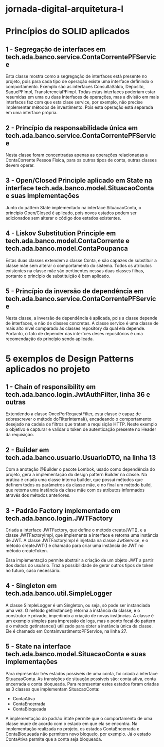 # jornada-digital-arquitetura-I

# Princípios do SOLID aplicados
## 1 - Segregação de interfaces em tech.ada.banco.service.ContaCorrentePFService
Esta classe mostra como a segregação de interfaces está presente no projeto, pois para cada tipo de operação existe uma interface definindo o comportamento. Exemplo são as interfaces ConsultaSaldo<ContaCorrente>, Deposito<ContaCorrente>,
SaquePFImpl<ContaCorrente>, TransferenciaPFImpl<ContaCorrente>.
Todas estas interfaces poderiam estar resumidas em uma ou duas interfaces de operações, mas a divisão em mais interfaces faz com que esta clase service, por exemplo, não precise implementar métodos de investimento. 
Pois esta operação está separada em uma interface própria. 

## 2 - Princípio da responsabilidade única em tech.ada.banco.service.ContaCorrentePFService

Nesta classe foram concentradas apenas as operações relacionadas a ContaCorrente Pessoa Física, para os outros tipos de conta, outras classes devem operar.

## 3 - Open/Closed Principle aplicado em State na interface tech.ada.banco.model.SituacaoConta e suas implementações
Junto do pattern State implementado na interface SituacaoConta, o princípio Open/Closed é aplicado, pois novos estados podem ser adicionados sem alterar o código dos estados existentes.

## 4 - Liskov Substitution Principle em tech.ada.banco.model.ContaCorrente e tech.ada.banco.model.ContaPoupanca
Estas duas classes extendem a classe Conta, e são capazes de substituir a classe mãe sem alterar o comportamento do sistema.
Todos os atributos existentes na classe mãe são pertinentes nessas duas classes filhas, portanto o princípio de substituição é bem aplicado.

## 5 - Princípio da inversão de dependência em tech.ada.banco.service.ContaCorrentePFService

Nesta classe, a inversão de dependência é aplicada, pois a classe depende de interfaces, e não de classes concretas.
A classe service é uma classe de mais alto nível comparado às classes repository da qual ela depende. Portanto, o fato de depender das interfces deses repositórios é uma recomendação do princípio sendo aplicada.


# 5 exemplos de Design Patterns aplicados no projeto

## 1 - Chain of responsibility em tech.ada.banco.login.JwtAuthFilter, linha 36 e outras

Extendendo a classe OncePerRequestFilter, esta classe é capaz de sobrescrever o método doFilterInternal(), encadeando o comportamento desejado na cadeia de filtros que tratam a requisição HTTP. 
Neste exemplo o objetivo é capturar e validar o token de autenticação presente no Header da requisição.

## 2 - Builder em tech.ada.banco.usuario.UsuarioDTO, na linha 13
Com a anotação @Builder o pacote Lombok, usado como dependência do projeto, gera a implementação do design pattern Builder na classe. 
Na prática é criada uma classe interna builder, que possui métodos que definem todos os parâmetros da classe mãe, e no final um método build, que retorna uma instância da clase mãe com os atributos informados através dos métodos anteriores.

## 3 - Padrão Factory implementado em tech.ada.banco.login.JWTFactory
Criada a interface JWTFactory, que define o método createJWT(), e a classe JWTFactoryImpl, que implementa a interface e retorna uma instância de JWT.
A classe JWTFactoryImpl é injetada na classe JwtService, e o método createJWT() é chamado para criar uma instância de JWT no método createToken.

Essa implementação permite abstrair a criação de um objeto JWT a partir dos dados do usuário. Traz a possibilidade de gerar outros tipos de token no futuro, caso necessário.

## 4 - Singleton em tech.ada.banco.util.SimpleLogger

A classe SimpleLogger é um Singleton, ou seja, só pode ser instanciada uma vez.
O método getInstance() retorna a instância da classe, e o construtor é privado, impedindo a criação de novas instâncias.
A classe é um exemplo simples para impressão de logs, mas o ponto focal do pattern é o método getInstance() utilizado para obter a instância única da classe. 
Ele é chamado em ContaInvestimentoPFService, na linha 27.

## 5 - State na interface tech.ada.banco.model.SituacaoConta e suas implementações

Para representar três estados possíveis de uma conta, foi criada a interface SituacaoConta.
As transições de situação possíveis são: conta ativa, conta encerrada e conta bloqueada.
Para representar estes estados foram criadas as 3 classes que implementam SituacaoConta:
- ContaAtiva
- ContaEncerrada
- ContaBloqueada

A implementação do padrão State permite que o comportamento de uma classe mude de acordo com o estado em que ela se encontra.
Na implementação realizada no projeto, os estados ContaEncerrada e ContaBloqueada não permitem novo bloqueio, por exemplo.
Já o estado ContaAtiva permite que a conta seja bloqueada.
